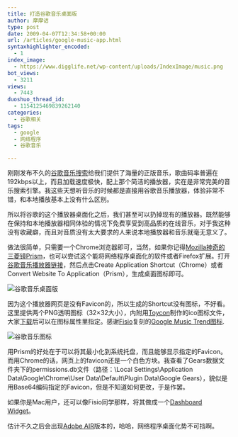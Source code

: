```yaml
---
title: 打造谷歌音乐桌面版
author: 摩摩诘
type: post
date: 2009-04-07T12:34:58+00:00
url: /articles/google-music-app.html
syntaxhighlighter_encoded:
  - 1
index_image:
  - https://www.digglife.net/wp-content/uploads/IndexImage/music.png
bot_views:
  - 3211
views:
  - 7443
duoshuo_thread_id:
  - 1154125469839262140
categories:
  - 谷歌相关
tags:
  - google
  - 网络程序
  - 谷歌音乐

---
```

刚刚发布不久的[谷歌音乐搜索][1]给我们提供了海量的正版音乐，歌曲码率普遍在192kbps以上，而且加载速度极快，配上那个简洁的播放器，实在是非常完美的音乐搜索引擎。我这些天想听音乐的时候都是直接用谷歌音乐播放器，体验非常不错，和本地播放基本上没有什么区别。

所以将谷歌的这个播放器桌面化之后，我们甚至可以扔掉现有的播放器。既然能够在保持和本地播放器相同体验的情况下免费享受到高品质的在线音乐，对于我这种没有收藏癖，而且对音质没有太大要求的人来说本地播放器和音乐就毫无意义了。

<!--more-->

做法很简单，只需要一个Chrome浏览器即可，当然，如果你记得[Mozilla神奇的三菱镜Prism][2]，也可以尝试这个能将网络程序桌面化的软件或者Firefox扩展。打开[谷歌音乐播放器链接][3]，然后点击Create Application Shortcut（Chrome）或者Convert Website To Application（Prism），生成桌面图标即可。

![谷歌音乐桌面版][4]

因为这个播放器网页是没有Favicon的，所以生成的Shortcut没有图标，不好看。这里提供两个PNG透明图标（32&#215;32大小），内附用[Toycon][5]制作的ico图标文件，大家[下载][6]后可以在图标属性里指定。感谢[Fisio][7]复刻的[Google Music Trend图标][8].

![谷歌音乐图标][9]

用Prism的好处在于可以将其最小化到系统托盘，而且能够显示指定的Favicon。而用Chrome的话，网页上的favicon还是一个白色方块。我查看了Gears数据文件夹下的permissions.db文件（路径：\Local Settings\Application Data\Google\Chrome\User Data\Default\Plugin Data\Google Gears），貌似是用Base64编码指定的Favicon，但是不知道如何更改，于是作罢。

如果你是Mac用户，还可以像Fisio同学那样，将其做成一个[Dashboard Widget][10]。

估计不久之后会出现[Adobe AIR][11]版本的，哈哈，网络程序桌面化势不可挡啊。

 [1]: http://www.google.cn/music/homepage
 [2]: https://www.digglife.net/articles/prism-extension.html "Prism扩展:将Web应用桌面化"
 [3]: http://g.top100.cn/7872775/html/player.html
 [4]: https://www.digglife.net/wp-content/uploads/archive/google-music-app.png
 [5]: https://www.digglife.net/articles/convert-image-icon-with-drag-drop.html "免费绿色的图片转ICO图标工具ToYcon"
 [6]: http://www.fileden.com/files/2008/11/6/2176503/Gmusic%20icons.zip "谷歌音乐图标文件下载"
 [7]: http://fisio.cn
 [8]: http://twitpic.com/2yazi
 [9]: https://www.digglife.net/wp-content/uploads/archive/gmusic-icons.png
 [10]: http://twitpic.com/2y9io
 [11]: https://www.digglife.net/articles/air-applications-for-bloggers.html
